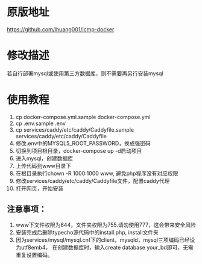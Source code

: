 # 原版地址

https://github.com/lhuang001/lcmp-docker

# 修改描述

若自行部署mysql或使用第三方数据库，则不需要再另行安装mysql

# 使用教程
1. cp docker-compose.yml.sample  docker-compose.yml
2. cp .env.sample .env
3. cp services/caddy/etc/caddy/Caddyfile.sample services/caddy/etc/caddy/Caddyfile
4. 修改.env中的MYSQL5_ROOT_PASSWORD，换成强密码
5. 切换到项目根目录，docker-compose up -d启动项目
6. 进入mysql，创建数据库
7. 上传代码到www目录下
8. 在根目录执行chown -R 1000:1000 www, 避免php程序没有对应权限
9. 修改services/caddy/etc/caddy/Caddyfile文件，配置caddy代理
10. 打开网页，开始安装

## 注意事项：
1. www下文件权限为644，文件夹权限为755.请勿使用777，这会带来安全风险
2. 安装完成后删除typecho源代码中的install.php, install文件夹
3. 因为services/mysql/mysql.cnf下的client，mysqld，mysql三项编码已经设为utf8emb4，
   在创建数据库时，输入create database your_bd即可，无需重复设置编码。
